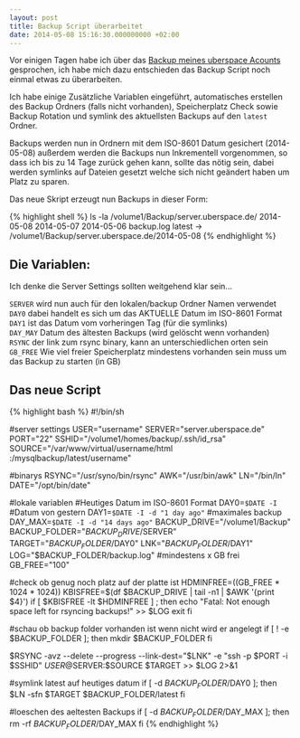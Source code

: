```yaml
---
layout: post
title: Backup Script überarbeitet
date: 2014-05-08 15:16:30.000000000 +02:00
---
```

Vor einigen Tagen habe ich über das [Backup meines uberspace Acounts](http://blog.raphaelmutschler.de/uberspace-backup-auf-synology-diskstation/) gesprochen, ich habe mich dazu entschieden das Backup Script noch einmal etwas zu überarbeiten.

Ich habe einige Zusätzliche Variablen eingeführt, automatisches erstellen des Backup Ordners (falls nicht vorhanden), Speicherplatz Check sowie Backup Rotation und symlink des aktuellsten Backups auf den `latest` Ordner.

Backups werden nun in Ordnern mit dem ISO-8601 Datum gesichert (2014-05-08) außerdem werden die Backups nun Inkrementell vorgenommen, so dass ich bis zu 14 Tage zurück gehen kann, sollte das nötig sein, dabei werden symlinks auf Dateien gesetzt welche sich nicht geändert haben um Platz zu sparen.

Das neue Skript erzeugt nun Backups in dieser Form:

{% highlight shell %}
ls -la /volume1/Backup/server.uberspace.de/
  2014-05-08
  2014-05-07
  2014-05-06
  backup.log
  latest -> /volume1/Backup/server.uberspace.de/2014-05-08
{% endhighlight %}

## Die Variablen:
Ich denke die Server Settings sollten weitgehend klar sein...

`SERVER` wird nun auch für den lokalen/backup Ordner Namen verwendet  
`DAY0` dabei handelt es sich um das AKTUELLE Datum im ISO-8601 Format  
`DAY1` ist das Datum vom vorheringen Tag (für die symlinks)  
`DAY_MAY` Datum des ältesten Backups (wird gelöscht wenn vorhanden)  
`RSYNC` der link zum rsync binary, kann an unterschiedlichen orten sein  
`GB_FREE` Wie viel freier Speicherplatz mindestens vorhanden sein muss um das Backup zu starten (in GB)

## Das neue Script

{% highlight bash %}
#!/bin/sh

#server settings
USER="username"
SERVER="server.uberspace.de"
PORT="22"
SSHID="/volume1/homes/backup/.ssh/id_rsa"
SOURCE="/var/www/virtual/username/html :/mysqlbackup/latest/username"

#binarys
RSYNC="/usr/syno/bin/rsync"
AWK="/usr/bin/awk"
LN="/bin/ln"
DATE="/opt/bin/date"

#lokale variablen
#Heutiges Datum im ISO-8601 Format
DAY0=`$DATE -I`
#Datum von gestern
DAY1=`$DATE -I -d "1 day ago"`
#maximales backup
DAY_MAX=`$DATE -I -d "14 days ago"`
BACKUP_DRIVE="/volume1/Backup"
BACKUP_FOLDER="$BACKUP_DRIVE/$SERVER"
TARGET="$BACKUP_FOLDER/$DAY0"
LNK="$BACKUP_FOLDER/$DAY1"
LOG="$BACKUP_FOLDER/backup.log"
#mindestens x GB frei
GB_FREE="100"


#check ob genug noch platz auf der platte ist
HDMINFREE=$(($GB_FREE * 1024 * 1024))
KBISFREE=$(df $BACKUP_DRIVE | tail -n1 | $AWK '{print $4}')
if [ $KBISFREE -lt $HDMINFREE ] ; then
	echo "Fatal: Not enough space left for rsyncing backups!" >> $LOG
	exit
fi

#schau ob backup folder vorhanden ist wenn nicht wird er angelegt
if [ ! -e $BACKUP_FOLDER ]; then
	mkdir $BACKUP_FOLDER
fi

$RSYNC -avz --delete --progress --link-dest="$LNK" -e "ssh -p $PORT -i $SSHID" $USER@$SERVER:$SOURCE $TARGET >> $LOG 2>&1

#symlink latest auf heutiges datum
if [ -d $BACKUP_FOLDER/$DAY0 ]; then
	$LN -sfn $TARGET $BACKUP_FOLDER/latest
fi

#loeschen des aeltesten Backups
if [ -d $BACKUP_FOLDER/$DAY_MAX ]; then
	rm -rf $BACKUP_FOLDER/$DAY_MAX
fi
{% endhighlight %}
